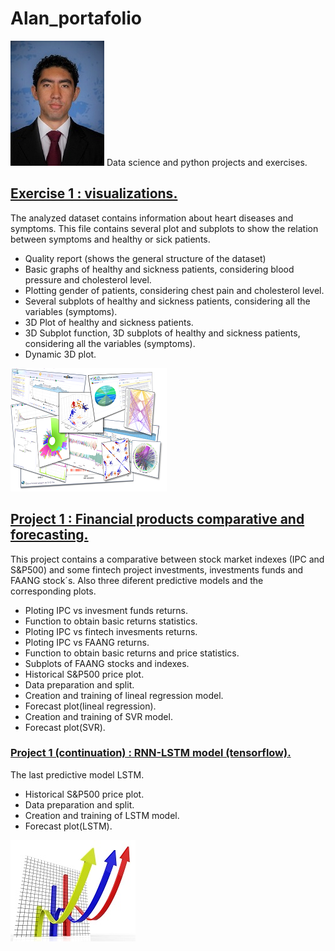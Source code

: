  # Alan_portafolio 
 ![](https://github.com/ALAN-DAN/python-projects/blob/master/data_analysis/stock_forecast/Images/foto.jpg)
 Data science and python projects and exercises.

## [Exercise 1 : visualizations.](https://github.com/ALAN-DAN/python-projects/blob/master/data_analysis/visualizacion_datos_subplots_3D.ipynb) 
The analyzed dataset contains information about heart diseases and symptoms. 
This file contains several plot and subplots to show the relation between symptoms and healthy or sick patients.

* Quality report (shows the general structure of the dataset)
* Basic graphs of healthy and sickness patients, considering blood pressure and cholesterol level.
* Plotting gender of patients, considering chest pain and cholesterol level.
* Several subplots of healthy and sickness patients, considering all the variables (symptoms).
* 3D Plot of healthy and sickness patients.
* 3D Subplot function, 3D subplots of healthy and sickness patients, considering all the variables (symptoms).
* Dynamic 3D plot.

![](https://github.com/ALAN-DAN/python-projects/blob/master/data_analysis/stock_forecast/Images/visu.png)

## [Project 1 : Financial products comparative and forecasting.](https://github.com/ALAN-DAN/python-projects/blob/master/data_analysis/stock_forecast/proyecto_base_2.ipynb)
This project contains a comparative between stock market indexes (IPC and S&P500) and some fintech project investments, 
investments funds and FAANG stock´s. 
Also three diferent predictive models and the corresponding plots.

* Ploting IPC vs invesment funds returns.
* Function to obtain basic returns statistics.
* Ploting IPC vs fintech invesments returns.
* Ploting IPC vs FAANG returns.
* Function to obtain basic returns and price statistics.
* Subplots of FAANG stocks and indexes.
* Historical S&P500 price plot.
* Data preparation and split.
* Creation and training of lineal regression model.
* Forecast plot(lineal regression).
* Creation and training of SVR model.
* Forecast plot(SVR).

### [Project 1 (continuation) : RNN-LSTM model (tensorflow).](https://github.com/ALAN-DAN/python-projects/blob/master/data_analysis/stock_forecast/Modelo%20LSTM.ipynb)
The last predictive model LSTM.

* Historical S&P500 price plot.
* Data preparation and split.
* Creation and training of LSTM model.
* Forecast plot(LSTM).

![](https://github.com/ALAN-DAN/python-projects/blob/master/data_analysis/stock_forecast/Images/fore2.jpg)
